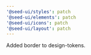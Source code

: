 ```yaml
---
'@seed-ui/styles': patch
'@seed-ui/elements': patch
'@seed-ui/icons': patch
'@seed-ui/layout': patch
---
```


Added border to design-tokens.
